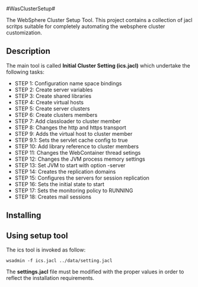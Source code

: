 #WasClusterSetup#

The WebSphere Cluster Setup Tool. This project contains a collection of jacl scritps suitable for completely automating the websphere cluster customization.

## Description ##

The main tool is called **Initial Cluster Setting (ics.jacl)**  which undertake the following tasks:

* STEP 1: Configuration name space bindings
* STEP 2: Create server variables
* STEP 3: Create shared libraries
* STEP 4: Create virtual hosts
* STEP 5: Create server clusters
* STEP 6: Create clusters members
* STEP 7: Add classloader to cluster member
* STEP 8: Changes the http and https transport
* STEP 9: Adds the virtual host to cluster member
* STEP 9.1: Sets the servlet cache config to true
* STEP 10: Add library reference to cluster members
* STEP 11: Changes the WebContainer thread setings
* STEP 12: Changes the JVM process memory settings
* STEP 13: Set JVM to start with option -server
* STEP 14: Creates the replication domains
* STEP 15: Configures the servers for session replication
* STEP 16: Sets the initial state to start
* STEP 17: Sets the monitoring policy to RUNNING
* STEP 18: Creates mail sessions


## Installing ##

## Using setup tool ##

The ics tool is invoked as follow:

```jacl
wsadmin -f ics.jacl ../data/setting.jacl
```

The **settings.jacl** file must be modified with the proper values in order to reflect the installation requirements.
